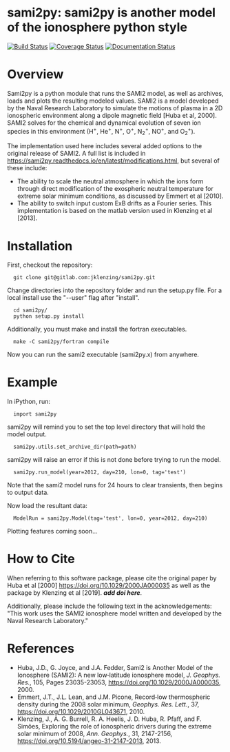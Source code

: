 # sami2py: sami2py is another model of the ionosphere python style
[![Build Status](https://travis-ci.com/jklenzing/sami2py.svg?branch=master)](https://travis-ci.com/jklenzing/sami2py)
[![Coverage Status](https://coveralls.io/repos/github/jklenzing/sami2py/badge.svg?branch=master)](https://coveralls.io/github/jklenzing/sami2py?branch=master)
[![Documentation Status](https://readthedocs.org/projects/sami2py/badge/?version=latest)](http://sami2py.readthedocs.io/en/latest/?badge=latest)

# Overview

Sami2py is a python module that runs the SAMI2 model, as well as archives, loads and plots the resulting modeled values. SAMI2 is a model developed by the Naval Research Laboratory to simulate the motions of plasma in a 2D ionospheric environment along a dipole magnetic field [Huba et al, 2000].  SAMI2 solves for the chemical and dynamical evolution of seven ion species in this environment (H<sup>+</sup>, He<sup>+</sup>, N<sup>+</sup>, O<sup>+</sup>, N<sub>2</sub><sup>+</sup>, NO<sup>+</sup>, and O<sub>2</sub><sup>+</sup>).

The implementation used here includes several added options to the original release of SAMI2.  A full list is included in https://sami2py.readthedocs.io/en/latest/modifications.html, but several of these include:
 - The ability to scale the neutral atmosphere in which the ions form through direct modification of the exospheric neutral temperature for extreme solar minimum conditions, as discussed by Emmert et al [2010].  
 - The ability to switch input custom ExB drifts as a Fourier series.
 This implementation is based on the matlab version used in Klenzing et al [2013].

# Installation

First, checkout the repository:

```
  git clone git@gitlab.com:jklenzing/sami2py.git
```

Change directories into the repository folder and run the setup.py file.  For
a local install use the "--user" flag after "install".

```
  cd sami2py/
  python setup.py install
```

Additionally, you must make and install the fortran executables.

```
  make -C sami2py/fortran compile
```

Now you can run the sami2 executable (sami2py.x) from anywhere.


# Example

In iPython, run:

```
  import sami2py
```

sami2py will remind you to set the top level directory that will hold the model output.

```
  sami2py.utils.set_archive_dir(path=path)
```

sami2py will raise an error if this is not done before trying to run the model.

```
  sami2py.run_model(year=2012, day=210, lon=0, tag='test')
```

Note that the sami2 model runs for 24 hours to clear transients, then begins to output data.

Now load the resultant data:

```
  ModelRun = sami2py.Model(tag='test', lon=0, year=2012, day=210)
```

Plotting features coming soon...

# How to Cite
When referring to this software package, please cite the original paper by Huba et al [2000] https://doi.org/10.1029/2000JA000035 as well as the package by Klenzing et al [2019]. ***add doi here***.

Additionally, please include the following text in the acknowledgements: "This
work uses the SAMI2 ionosphere model written and developed by the Naval Research Laboratory."

# References
- Huba, J.D., G. Joyce, and J.A. Fedder, Sami2 is Another Model of the Ionosphere (SAMI2): A new low‐latitude ionosphere model, *J. Geophys. Res.*, 105, Pages 23035-23053, https://doi.org/10.1029/2000JA000035, 2000.
- Emmert, J.T., J.L. Lean, and J.M. Picone, Record‐low thermospheric density during the 2008 solar minimum, *Geophys. Res. Lett.*, 37, https://doi.org/10.1029/2010GL043671, 2010.
- Klenzing, J., A. G. Burrell, R. A. Heelis, J. D. Huba, R. Pfaff, and F. Simões, Exploring the role of ionospheric drivers during the extreme solar minimum of 2008, *Ann. Geophys.*, 31, 2147-2156, https://doi.org/10.5194/angeo-31-2147-2013, 2013.
